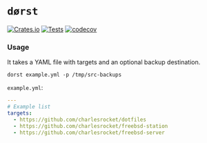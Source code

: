 # `dørst`
[![Crates.io](https://img.shields.io/crates/v/dorst)](https://crates.io/crates/dorst)
[![Tests](https://github.com/charlesrocket/dorst/actions/workflows/tests.yml/badge.svg?branch=trunk)](https://github.com/charlesrocket/dorst/actions/workflows/tests.yml)
[![codecov](https://codecov.io/gh/charlesrocket/dorst/branch/trunk/graph/badge.svg)](https://codecov.io/gh/charlesrocket/dorst)
### Usage

It takes a YAML file with targets and an optional backup destination.

`dorst example.yml -p /tmp/src-backups`

`example.yml`:
```yaml
---
# Example list
targets:
  - https://github.com/charlesrocket/dotfiles
  - https://github.com/charlesrocket/freebsd-station
  - https://github.com/charlesrocket/freebsd-server
```
